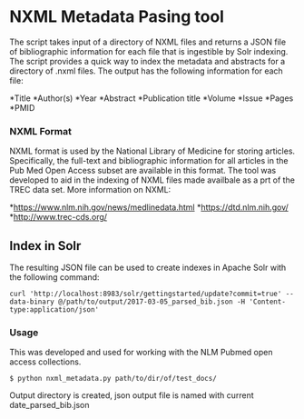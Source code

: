 # NXML Metadata Pasing tool
The script takes input of a directory of NXML files and returns a JSON file of bibliographic information for each file that is ingestible by Solr indexing.  The script provides a quick way to index the metadata and abstracts for a directory of .nxml files.  The output has the following information for each file:

*Title
*Author(s)
*Year
*Abstract
*Publication title
*Volume
*Issue
*Pages
*PMID

### NXML Format
NXML format is used by the National Library of Medicine for storing articles.  Specifically, the full-text and bibliographic information for all articles in the Pub Med Open Access subset are available in this format.  The tool was developed to aid in the indexing of NXML files made availbale as a prt of the TREC data set.  More information on NXML:

*https://www.nlm.nih.gov/news/medlinedata.html
*https://dtd.nlm.nih.gov/
*http://www.trec-cds.org/

## Index in Solr
The resulting JSON file can be used to create indexes in Apache Solr with the following command:
```
curl 'http://localhost:8983/solr/gettingstarted/update?commit=true' --data-binary @/path/to/output/2017-03-05_parsed_bib.json -H 'Content-type:application/json'
```


### Usage
This was developed and used for working with the NLM Pubmed open access collections.
```
$ python nxml_metadata.py path/to/dir/of/test_docs/
```
Output directory is created, json output file is named with current date_parsed_bib.json
